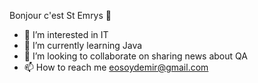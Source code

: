 Bonjour c'est St Emrys 👋
- 👀 I’m interested in IT
- 🌱 I’m currently learning Java
- 💞️ I’m looking to collaborate on sharing news about QA
- 📫 How to reach me eosoydemir@gmail.com

<!---
StEmrys/StEmrys is a ✨ special ✨ repository because its `README.md` (this file) appears on your GitHub profile.
You can click the Preview link to take a look at your changes.
--->
